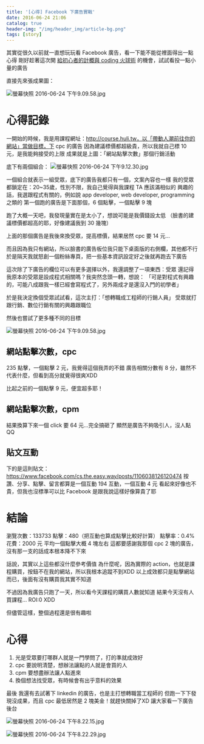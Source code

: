 ```yaml
---
title: '[心得] Facebook 下廣告實戰'
date: 2016-06-24 21:06
catalog: true
header-img: "/img/header_img/article-bg.png"
tags: [story]
---
```

其實從很久以前就一直想玩玩看 Facebook 廣告，看一下能不能從裡面得出一點心得
剛好趁著這次開 [給初心者的計概與 coding 火球術](http://course.huli.tw) 的機會，試試看投一點小量的廣告

直接先來張成果圖：

![螢幕快照 2016-06-24 下午9.09.58.jpg](http://user-image.logdown.io/user/7013/blog/6977/post/743130/XuaaRYQfQWKVo2M54j0D_%E8%9E%A2%E5%B9%95%E5%BF%AB%E7%85%A7%202016-06-24%20%E4%B8%8B%E5%8D%889.09.58.jpg)

# 心得記錄
一開始的時候，我是用課程網址：http://course.huli.tw，以「帶動人潮前往你的網站」當做目標，下 cpc 的廣告
因為建議標價都超級貴，所以我就自己標 10 元，是我能夠接受的上限
成果就是上圖：「網站點擊次數」那個行銷活動

底下有兩個組合：
![螢幕快照 2016-06-24 下午9.12.30.jpg](http://user-image.logdown.io/user/7013/blog/6977/post/743130/vrkb6An2RomB63xkZzp3_%E8%9E%A2%E5%B9%95%E5%BF%AB%E7%85%A7%202016-06-24%20%E4%B8%8B%E5%8D%889.12.30.jpg)

一個組合就表示一組受眾，底下的廣告我都只有一個，文案內容也一樣
我的受眾都鎖定在：20~35歲，性別不限，我自己覺得與我課程 TA 應該滿相似的
興趣的話，我選跟程式有關的，例如說 app developer, web developer, programming 之類的
第一個跑的廣告是下面那個，6 個點擊，一個點擊 9 塊

跑了大概一天吧，我發現量實在是太小了，想說可能是我價錢設太低
（臉書的建議標價都超高的耶，好像建議我到 30 幾塊）

上面的那個廣告是我後來換受眾，提高標價，結果居然 cpc 要 14 元...

而且因為我只有網站，所以臉書的廣告板位我只能下桌面版的右側欄，其他都不行
於是隔天我就怒創一個粉絲專頁，把一些基本資訊設定好之後就再跑去下廣告

這次除了下廣告的欄位可以有更多選擇以外，我還調整了一項東西：受眾
還記得我原本的受眾是設成程式相關嗎？我突然念頭一轉，想說：
「可是對程式有興趣的，可能八成跟我一樣已經會寫程式了，另外兩成才是還沒入門的初學者」

於是我決定換個受眾試試看，這次主打：「想轉職成工程師的行銷人員」
受眾就打跟行銷、數位行銷有關的興趣跟職位

然後也嘗試了更多種不同的目標

![螢幕快照 2016-06-24 下午9.09.58.jpg](http://user-image.logdown.io/user/7013/blog/6977/post/743130/XuaaRYQfQWKVo2M54j0D_%E8%9E%A2%E5%B9%95%E5%BF%AB%E7%85%A7%202016-06-24%20%E4%B8%8B%E5%8D%889.09.58.jpg)


## 網站點擊次數，cpc
235 點擊，一個點擊 2 元，我覺得這個我弄的不錯
廣告相關分數有 8 分，雖然不代表什麼，但看到高分就覺得很爽XDD

比起之前的一個點擊 9 元，便宜超多耶！

## 網站點擊次數，cpm
結果換算下來一個 click 要 64 元...完全搞砸了
顯然是廣告不夠吸引人，沒人點QQ

## 貼文互動
下的是這則貼文：https://www.facebook.com/cs.the.easy.way/posts/1106038126120474
按讚、分享、點擊、留言都算是一個互動
194 互動，一個互動 4 元
看起來好像也不貴，但我也沒標準可以比
Facebook 是跟我說這樣好像算貴了耶

# 結論
瀏覽次數：133733
點擊：480（把互動也算成點擊比較好計算）
點擊率：0.4%
花費：2000 元
平均一個點擊大概 4 塊左右
這都要感謝我那個 cpc 2 塊的廣告，沒有那一支的話成本根本降不下來

話說，其實以上這些都沒什麼參考價值
為什麼呢，因為實際的 action，也就是課程購買，按鈕不在我的網站，所以我根本追蹤不到XDD
以上成效都只是點擊網站而已，後面有沒有購買我其實不知道

不過因為我廣告只跑了一天，所以看今天課程的購買人數就知道
結果今天沒有人買課程...
ROI:0 XDD

但儘管這樣，整個過程還是很有趣啦

# 心得
1. 光是受眾要打哪群人就是一門學問了，打的準就成效好
2. cpc 要說明清楚，想辦法讓點的人就是會買的人
3. cpm 要想盡辦法讓人點進來
4. 換個想法找受眾，有時候會有出乎意料的效果

最後
我還有去試著下 linkedin 的廣告，也是主打想轉職當工程師的
但跑一下下發現沒成果，而且 cpc 最低居然是 2 塊美金！就趕快關掉了XD
讓大家看一下廣告後台

![螢幕快照 2016-06-24 下午8.22.15.jpg](http://user-image.logdown.io/user/7013/blog/6977/post/743130/8rw5W65IQD6xAcHUx3nA_%E8%9E%A2%E5%B9%95%E5%BF%AB%E7%85%A7%202016-06-24%20%E4%B8%8B%E5%8D%888.22.15.jpg)


![螢幕快照 2016-06-24 下午8.22.29.jpg](http://user-image.logdown.io/user/7013/blog/6977/post/743130/gzekkavUQMm981oq3BQH_%E8%9E%A2%E5%B9%95%E5%BF%AB%E7%85%A7%202016-06-24%20%E4%B8%8B%E5%8D%888.22.29.jpg)